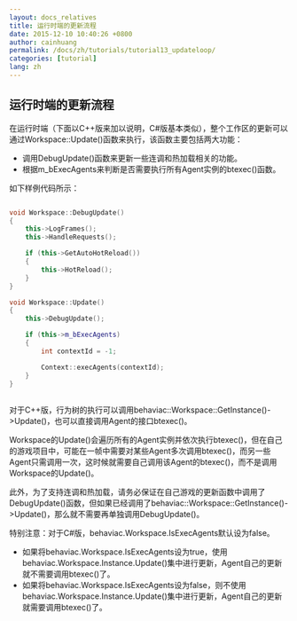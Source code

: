 ```yaml
---
layout: docs_relatives
title: 运行时端的更新流程
date: 2015-12-10 10:40:26 +0800
author: cainhuang
permalink: /docs/zh/tutorials/tutorial13_updateloop/
categories: [tutorial]
lang: zh
---
```


## 运行时端的更新流程

在运行时端（下面以C++版来加以说明，C#版基本类似），整个工作区的更新可以通过Workspace::Update()函数来执行，该函数主要包括两大功能：

- 调用DebugUpdate()函数来更新一些连调和热加载相关的功能。
- 根据m_bExecAgents来判断是否需要执行所有Agent实例的btexec()函数。

如下样例代码所示： 

``` c++

void Workspace::DebugUpdate()
{
	this->LogFrames();
	this->HandleRequests();

	if (this->GetAutoHotReload())
	{
		this->HotReload();
	}
}

void Workspace::Update()
{
	this->DebugUpdate();

    if (this->m_bExecAgents)
    {
        int contextId = -1;

        Context::execAgents(contextId);
    }
}
	
```

对于C++版，行为树的执行可以调用behaviac::Workspace::GetInstance()->Update()，也可以直接调用Agent的接口btexec()。

Workspace的Update()会遍历所有的Agent实例并依次执行btexec()，但在自己的游戏项目中，可能在一帧中需要对某些Agent多次调用btexec()，而另一些Agent只需调用一次，这时候就需要自己调用该Agent的btexec()，而不是调用Workspace的Update()。

此外，为了支持连调和热加载，请务必保证在自己游戏的更新函数中调用了DebugUpdate()函数，但如果已经调用了behaviac::Workspace::GetInstance()->Update()，那么就不需要再单独调用DebugUpdate()。

特别注意：对于C#版，behaviac.Workspace.IsExecAgents默认设为false。

- 如果将behaviac.Workspace.IsExecAgents设为true，使用behaviac.Workspace.Instance.Update()集中进行更新，Agent自己的更新就不需要调用btexec()了。
- 如果将behaviac.Workspace.IsExecAgents设为false，则不使用behaviac.Workspace.Instance.Update()集中进行更新，Agent自己的更新就需要调用btexec()了。
